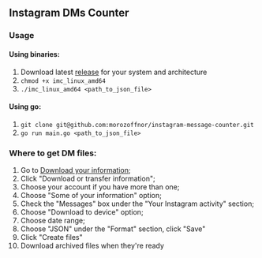## Instagram DMs Counter

### Usage
#### Using binaries:
1. Download latest [release](https://github.com/morozoffnor/instagram-message-counter/releases/latest) for your system and architecture
2. `chmod +x imc_linux_amd64`
3. `./imc_linux_amd64 <path_to_json_file>`
#### Using go:
1. `git clone git@github.com:morozoffnor/instagram-message-counter.git`
2. `go run main.go <path_to_json_file>`

### Where to get DM files:
1. Go to [Download your information](https://accountscenter.instagram.com/info_and_permissions/dyi/);
2. Click "Download or transfer information";
3. Choose your account if you have more than one;
4. Choose "Some of your information" option;
5. Check the "Messages" box under the "Your Instagram activity" section;
6. Choose "Download to device" option;
7. Choose date range;
8. Choose "JSON" under the "Format" section, click "Save"
9. Click "Create files"
10. Download archived files when they're ready

